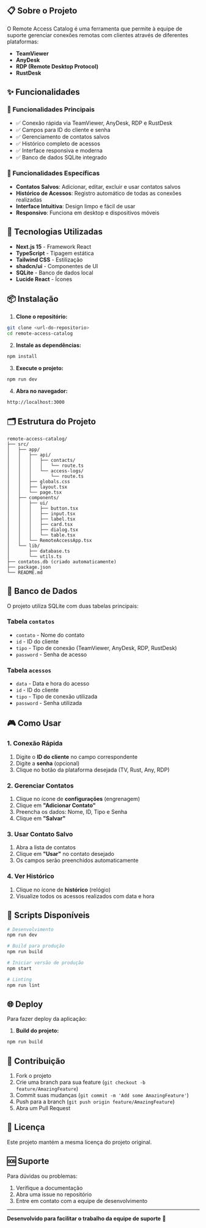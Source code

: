 ## 📋 Sobre o Projeto

O Remote Access Catalog é uma ferramenta que permite à equipe de suporte gerenciar conexões remotas com clientes através de diferentes plataformas:

- **TeamViewer**
- **AnyDesk** 
- **RDP (Remote Desktop Protocol)**
- **RustDesk**

## ✨ Funcionalidades

### 🔧 Funcionalidades Principais
- ✅ Conexão rápida via TeamViewer, AnyDesk, RDP e RustDesk
- ✅ Campos para ID do cliente e senha
- ✅ Gerenciamento de contatos salvos
- ✅ Histórico completo de acessos
- ✅ Interface responsiva e moderna
- ✅ Banco de dados SQLite integrado

### 🎯 Funcionalidades Específicas
- **Contatos Salvos**: Adicionar, editar, excluir e usar contatos salvos
- **Histórico de Acessos**: Registro automático de todas as conexões realizadas
- **Interface Intuitiva**: Design limpo e fácil de usar
- **Responsivo**: Funciona em desktop e dispositivos móveis

## 🚀 Tecnologias Utilizadas

- **Next.js 15** - Framework React
- **TypeScript** - Tipagem estática
- **Tailwind CSS** - Estilização
- **shadcn/ui** - Componentes de UI
- **SQLite** - Banco de dados local
- **Lucide React** - Ícones

## 📦 Instalação

1. **Clone o repositório:**
```bash
git clone <url-do-repositorio>
cd remote-access-catalog
```

2. **Instale as dependências:**
```bash
npm install
```

3. **Execute o projeto:**
```bash
npm run dev
```

4. **Abra no navegador:**
```
http://localhost:3000
```

## 🗂️ Estrutura do Projeto

```
remote-access-catalog/
├── src/
│   ├── app/
│   │   ├── api/
│   │   │   ├── contacts/
│   │   │   │   └── route.ts
│   │   │   └── access-logs/
│   │   │       └── route.ts
│   │   ├── globals.css
│   │   ├── layout.tsx
│   │   └── page.tsx
│   ├── components/
│   │   ├── ui/
│   │   │   ├── button.tsx
│   │   │   ├── input.tsx
│   │   │   ├── label.tsx
│   │   │   ├── card.tsx
│   │   │   ├── dialog.tsx
│   │   │   └── table.tsx
│   │   └── RemoteAccessApp.tsx
│   └── lib/
│       ├── database.ts
│       └── utils.ts
├── contatos.db (criado automaticamente)
├── package.json
└── README.md
```

## 💾 Banco de Dados

O projeto utiliza SQLite com duas tabelas principais:

### Tabela `contatos`
- `contato` - Nome do contato
- `id` - ID do cliente
- `tipo` - Tipo de conexão (TeamViewer, AnyDesk, RDP, RustDesk)
- `password` - Senha de acesso

### Tabela `acessos`
- `data` - Data e hora do acesso
- `id` - ID do cliente
- `tipo` - Tipo de conexão utilizada
- `password` - Senha utilizada

## 🎮 Como Usar

### 1. Conexão Rápida
1. Digite o **ID do cliente** no campo correspondente
2. Digite a **senha** (opcional)
3. Clique no botão da plataforma desejada (TV, Rust, Any, RDP)

### 2. Gerenciar Contatos
1. Clique no ícone de **configurações** (engrenagem)
2. Clique em **"Adicionar Contato"**
3. Preencha os dados: Nome, ID, Tipo e Senha
4. Clique em **"Salvar"**

### 3. Usar Contato Salvo
1. Abra a lista de contatos
2. Clique em **"Usar"** no contato desejado
3. Os campos serão preenchidos automaticamente

### 4. Ver Histórico
1. Clique no ícone de **histórico** (relógio)
2. Visualize todos os acessos realizados com data e hora

## 🔧 Scripts Disponíveis

```bash
# Desenvolvimento
npm run dev

# Build para produção
npm run build

# Iniciar versão de produção
npm start

# Linting
npm run lint
```

## 🌐 Deploy

Para fazer deploy da aplicação:

1. **Build do projeto:**
```bash
npm run build
```

## 🤝 Contribuição

1. Fork o projeto
2. Crie uma branch para sua feature (`git checkout -b feature/AmazingFeature`)
3. Commit suas mudanças (`git commit -m 'Add some AmazingFeature'`)
4. Push para a branch (`git push origin feature/AmazingFeature`)
5. Abra um Pull Request

## 📝 Licença

Este projeto mantém a mesma licença do projeto original.

## 🆘 Suporte

Para dúvidas ou problemas:
1. Verifique a documentação
2. Abra uma issue no repositório
3. Entre em contato com a equipe de desenvolvimento

---

**Desenvolvido para facilitar o trabalho da equipe de suporte** 🚀